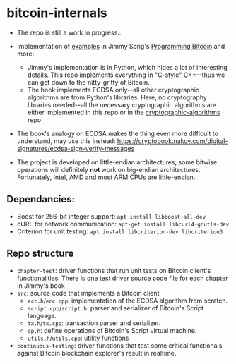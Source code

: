 # bitcoin-internals

* The repo is still a work in progress..

* Implementation of [examples](https://github.com/jimmysong/programmingbitcoin) 
in Jimmy Song's [Programming Bitcoin](https://www.oreilly.com/library/view/programming-bitcoin/9781492031482/) and more:
  * Jimmy's implementation is in Python, which hides a lot of interesting details. This repo implements
    everything in "C-style" C++--thus we can get down to the nitty-gritty of Bitcoin.
  * The book implements ECDSA only--all other cryptographic algorithms are from Python's libraries. Here,
    no cryptography libraries needed--all the necessary cryptographic algorithms are either implemented in this
    repo or in the [cryptographic-algorithms](https://github.com/alex-lt-kong/cryptographic-algorithms) 
repo

* The book's analogy on ECDSA makes the thing even more difficult to understand, may use this instead: https://cryptobook.nakov.com/digital-signatures/ecdsa-sign-verify-messages

* The project is developed on little-endian architectures, some bitwise operations will definitely **not** work on big-endian architectures.
  Fortunately, Intel, AMD and most ARM CPUs are little-endian.

## Dependancies:

* Boost for 256-bit integer support: `apt install libboost-all-dev` 
* cURL for network communication: `apt-get install libcurl4-gnutls-dev`
* Criterion for unit testing: `apt install libcriterion-dev libcriterion3`

## Repo structure

* `chapter-test`: driver functions that run unit tests on Bitcoin client's functionalities. There is one test driver source code file
for each chapter in Jimmy's book
* `src`: source code that implements a Bitcoin client
  * `ecc.h`/`ecc.cpp`: implementation of the ECDSA algorithm from scratch.
  * `script.cpp`/`script.h`: parser and serializer of Bitcoin's Script language.
  * `tx.h`/`tx.cpp`: transaction parser and serializer.
  * `op.h`: define operations of Bitcoin's Script virtual machine.
  * `utils.h`/`utils.cpp`: utility functions
* `continuous-testing`: driver functions that test some critical functionals against Bitcoin blockchain explorer's result in realtime.
